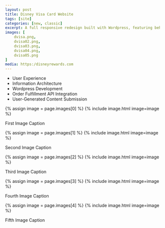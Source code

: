 ```yaml
---
layout: post
title: Disney Visa Card Website
tags: [site]
categories: [new, classic]
excerpt: A full responsive redesign built with Wordpress, featuring behavior-based content tailored to cardmember profiles.
images: [
	dvisa.png, 
	dvisa02.png,
	dvisa03.png,
	dvisa04.png,
	dvisa05.png
]
media: https:/disneyrewards.com
---
```

 

- User Experience
- Information Architecture
- Wordpress Development
- Order Fulfillment API Integration
- User-Generated Content Submission


{% assign image = page.images[0] %}
{% include image.html image=image %}

First Image Caption

{% assign image = page.images[1] %}
{% include image.html image=image %}

Second Image Caption

{% assign image = page.images[2] %}
{% include image.html image=image %}

Third Image Caption

{% assign image = page.images[3] %}
{% include image.html image=image %}

Fourth Image Caption

{% assign image = page.images[4] %}
{% include image.html image=image %}

Fifth Image Caption